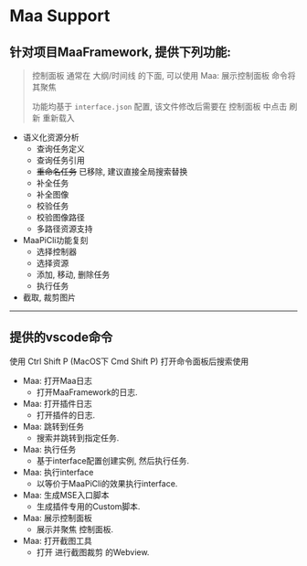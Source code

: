 # Maa Support

## 针对项目MaaFramework, 提供下列功能:

> 控制面板 通常在 大纲/时间线 的下面, 可以使用 Maa: 展示控制面板 命令将其聚焦
> 
> 功能均基于 `interface.json` 配置, 该文件修改后需要在 控制面板 中点击 刷新 重新载入

* 语义化资源分析
  * 查询任务定义
  * 查询任务引用
  * ~~重命名任务~~ 已移除, 建议直接全局搜索替换
  * 补全任务
  * 补全图像
  * 校验任务
  * 校验图像路径
  * 多路径资源支持
* MaaPiCli功能复刻
  * 选择控制器
  * 选择资源
  * 添加, 移动, 删除任务
  * 执行任务
* 截取, 裁剪图片

---

## 提供的vscode命令

使用 Ctrl Shift P (MacOS下 Cmd Shift P) 打开命令面板后搜索使用

* Maa: 打开Maa日志
  * 打开MaaFramework的日志.
* Maa: 打开插件日志
  * 打开插件的日志.
* Maa: 跳转到任务
  * 搜索并跳转到指定任务.
* Maa: 执行任务
  * 基于interface配置创建实例, 然后执行任务.
* Maa: 执行interface
  * 以等价于MaaPiCli的效果执行interface.
* Maa: 生成MSE入口脚本
  * 生成插件专用的Custom脚本.
* Maa: 展示控制面板
  * 展示并聚焦 控制面板.
* Maa: 打开截图工具
  * 打开 进行截图裁剪 的Webview.
